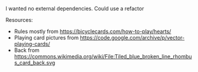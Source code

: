 I wanted no external dependencies. Could use a refactor

Resources:

- Rules mostly from https://bicyclecards.com/how-to-play/hearts/
- Playing card pictures from https://code.google.com/archive/p/vector-playing-cards/
- Back from https://commons.wikimedia.org/wiki/File:Tiled_blue_broken_line_rhombus_card_back.svg
